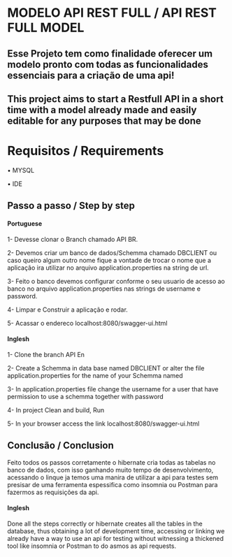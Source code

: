 # MODELO API REST FULL / API REST FULL MODEL
## Esse Projeto tem como finalidade oferecer um modelo pronto com todas as funcionalidades essenciais para a criação de uma api!

## This project aims to start a Restfull API in a short time with a model already made and easily editable for any purposes that may be done

# Requisitos / Requirements
•	MYSQL

• IDE
## Passo a passo / Step by step
#### Portuguese
1- Devesse clonar o Branch chamado API BR.

2- Devemos criar um banco de dados/Schemma chamado DBCLIENT ou caso queiro algum outro nome fique a vontade de trocar o nome que a aplicação ira utilizar no arquivo application.properties na string de url.

3- Feito o banco devemos configurar conforme o seu usuario de acesso ao banco no arquivo application.properties nas strings de username e password.

4- Limpar e Construir a aplicação e rodar.

5- Acassar o endereco localhost:8080/swagger-ui.html

#### Inglesh
1- Clone the branch API En

2- Create a Schemma in data base named DBCLIENT or alter the file application.properties for the name of your Schemma named

3- In application.properties file change the username for a user that have permission to use a schemma together with password

4- In project Clean and build, Run

5- In your browser access the link localhost:8080/swagger-ui.html

## Conclusão / Conclusion
Feito todos os passos corretamente o hibernate cria todas as tabelas no banco de dados, com isso ganhando muito tempo de desenvolvimento, acessando o linque ja temos uma manira de utilizar a api para testes sem presisar de uma ferramenta espessifica como insomnia ou Postman para fazermos as requisições da api. 


#### Inglesh
Done all the steps correctly or hibernate creates all the tables in the database, thus obtaining a lot of development time, accessing or linking we already have a way to use an api for testing without witnessing a thickened tool like insomnia or Postman to do asmos as api requests.
